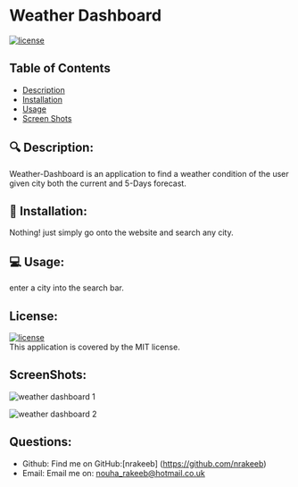 # Weather Dashboard

[![license](https://img.shields.io/badge/license-MIT-green)](https://shields.io)

## Table of Contents

- [Description](#description)
- [Installation](#installation)
- [Usage](#usage)
- [Screen Shots](#screenShots)

## 🔍 Description:

Weather-Dashboard is an application to find a weather condition of the user given city both the current and 5-Days forecast.

## 💾 Installation:

Nothing! just simply go onto the website and search any city.

## 💻 Usage:

enter a city into the search bar.

## License:

[![license](https://img.shields.io/badge/license-MIT-green)](https://shields.io)
<br/>
This application is covered by the MIT license.

## ScreenShots:

![weather dashboard 1](https://user-images.githubusercontent.com/82734765/145503309-9554c09d-172f-41ab-b932-410e4bd8655c.PNG)


![weather dashboard 2](https://user-images.githubusercontent.com/82734765/145503322-3c08ad9a-ba4e-454c-aab2-169a522bce3a.PNG)


## Questions:

- Github:
  Find me on GitHub:[nrakeeb] (https://github.com/nrakeeb)
  <br>
- Email:
  Email me on: nouha_rakeeb@hotmail.co.uk

